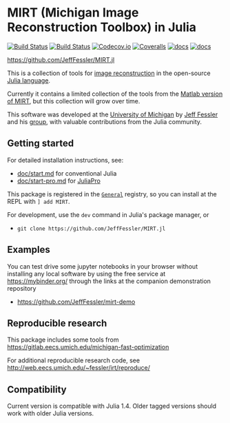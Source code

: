 # MIRT (Michigan Image Reconstruction Toolbox) in Julia

[![Build Status][action-img]][action-url]
[![Build Status][pkgeval-img]][pkgeval-url]
[![Codecov.io][codecov-img]][codecov-url]
[![Coveralls][coveralls-img]][coveralls-url]
[![docs][docs-stable-img]][docs-stable-url]
[![docs][docs-dev-img]][docs-dev-url]

https://github.com/JeffFessler/MIRT.jl

This is a collection of tools for
[image reconstruction](https://en.wikipedia.org/wiki/Iterative_reconstruction)
in the open-source
[Julia language](https://julialang.org/).

Currently it contains a limited
collection of the tools from the
[Matlab version of MIRT](https://github.com/JeffFessler/mirt),
but this collection will grow over time.

This software was developed at the
[University of Michigan](https://umich.edu/)
by
[Jeff Fessler](http://web.eecs.umich.edu/~fessler)
and his
[group](http://web.eecs.umich.edu/~fessler/group),
with valuable contributions from the Julia community.


## Getting started

For detailed installation instructions, see:
- [doc/start.md](https://github.com/JeffFessler/MIRT.jl/blob/master/doc/start.md)
for conventional Julia
- [doc/start-pro.md](https://github.com/JeffFessler/MIRT.jl/blob/master/doc/start-pro.md)
for
[JuliaPro](https://juliacomputing.com/products/juliapro.html)

This package is registered in the
[`General`](https://github.com/JuliaRegistries/General) registry,
so you can install at the REPL with `] add MIRT`.

For development,
use the `dev` command in Julia's package manager,
or
* `git clone https://github.com/JeffFessler/MIRT.jl`


## Examples

You can test drive some jupyter notebooks in your browser
without installing any local software
by using the free service at
https://mybinder.org/
through the links at the companion demonstration repository
* https://github.com/JeffFessler/mirt-demo


## Reproducible research

This package includes some tools from
https://gitlab.eecs.umich.edu/michigan-fast-optimization

For additional reproducible research code, see
http://web.eecs.umich.edu/~fessler/irt/reproduce/

## Compatibility

Current version is compatible with Julia 1.4.
Older tagged versions should work with older Julia versions.

<!-- URLs -->
[action-img]: https://github.com/JeffFessler/MIRT.jl/workflows/Unit%20test/badge.svg
[action-url]: https://github.com/JeffFessler/MIRT.jl/actions
[pkgeval-img]: https://juliaci.github.io/NanosoldierReports/pkgeval_badges/I/ImageDraw.svg
[pkgeval-url]: https://juliaci.github.io/NanosoldierReports/pkgeval_badges/report.html
[travis-img]: https://travis-ci.org/JeffFessler/MIRT.jl.svg?branch=master
[travis-url]: https://travis-ci.org/JeffFessler/MIRT.jl
[codecov-img]: https://codecov.io/github/JeffFessler/MIRT.jl/coverage.svg?branch=master
[codecov-url]: https://codecov.io/github/JeffFessler/MIRT.jl?branch=master
[coveralls-img]: https://coveralls.io/repos/JeffFessler/MIRT.jl/badge.svg?branch=master
[coveralls-url]: https://coveralls.io/github/JeffFessler/MIRT.jl?branch=master
[docs-stable-img]: https://img.shields.io/badge/docs-stable-blue.svg
[docs-stable-url]: https://JeffFessler/MIRT.jl/stable
[docs-dev-img]: https://img.shields.io/badge/docs-dev-blue.svg
[docs-dev-url]: https://JeffFessler/MIRT.jl/dev
